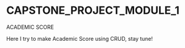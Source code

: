 # CAPSTONE_PROJECT_MODULE_1
ACADEMIC SCORE

Here I try to make Academic Score using CRUD, stay tune!
